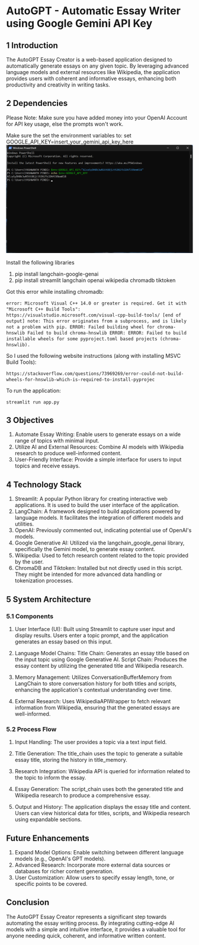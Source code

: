 # AutoGPT - Automatic Essay Writer using Google Gemini API Key

## 1 Introduction
The AutoGPT Essay Creator is a web-based application designed to automatically generate essays on any given topic. By leveraging advanced language models and external resources like Wikipedia, the application provides users with coherent and informative essays, enhancing both productivity and creativity in writing tasks.

## 2 Dependencies
Please Note: Make sure you have added money into your OpenAI Account for API key usage, else the prompts won't work.

Make sure the set the environment variables to:
set GOOGLE_API_KEY=insert_your_gemini_api_key_here
![Setting the Environment Variable in your PC](https://github.com/pyashwanth32/AutoGPT/blob/main/Additional_Pictures/Environment_Variable_Setting.png)

Install the following libraries
1. pip install langchain-google-genai
2. pip install streamlit langchain openai wikipedia chromadb tiktoken

Got this error while installing chromadb:
```
error: Microsoft Visual C++ 14.0 or greater is required. Get it with "Microsoft C++ Build Tools": 
https://visualstudio.microsoft.com/visual-cpp-build-tools/ [end of output] note: This error originates from a subprocess, and is likely not a problem with pip. ERROR: Failed building wheel for chroma-hnswlib Failed to build chroma-hnswlib ERROR: ERROR: Failed to build installable wheels for some pyproject.toml based projects (chroma-hnswlib).
```
So I used the following website instructions (along with installing MSVC Build Tools):
```
https://stackoverflow.com/questions/73969269/error-could-not-build-wheels-for-hnswlib-which-is-required-to-install-pyprojec
```

To run the application:
```
streamlit run app.py
```

## 3 Objectives
1. Automate Essay Writing: Enable users to generate essays on a wide range of topics with minimal input.
2. Utilize AI and External Resources: Combine AI models with Wikipedia research to produce well-informed content.
3. User-Friendly Interface: Provide a simple interface for users to input topics and receive essays.

## 4 Technology Stack
1. Streamlit: A popular Python library for creating interactive web applications. It is used to build the user interface of the application.
2. LangChain: A framework designed to build applications powered by language models. It facilitates the integration of different models and utilities.
3. OpenAI: Previously commented out, indicating potential use of OpenAI's models.
4. Google Generative AI: Utilized via the langchain_google_genai library, specifically the Gemini model, to generate essay content.
5. Wikipedia: Used to fetch research content related to the topic provided by the user.
6. ChromaDB and Tiktoken: Installed but not directly used in this script. They might be intended for more advanced data handling or tokenization processes.

## 5 System Architecture
### 5.1 Components
1. User Interface (UI): 
    Built using Streamlit to capture user input and display results.
    Users enter a topic prompt, and the application generates an essay based on this input.

2. Language Model Chains:
    Title Chain: Generates an essay title based on the input topic using Google Generative AI.
    Script Chain: Produces the essay content by utilizing the generated title and Wikipedia research.

3. Memory Management:
    Utilizes ConversationBufferMemory from LangChain to store conversation history for both titles and scripts, enhancing the application's contextual understanding over time.

4. External Research:
    Uses WikipediaAPIWrapper to fetch relevant information from Wikipedia, ensuring that the generated essays are well-informed.

### 5.2 Process Flow
1. Input Handling:
    The user provides a topic via a text input field.

2. Title Generation:
    The title_chain uses the topic to generate a suitable essay title, storing the history in title_memory.

3. Research Integration:
    Wikipedia API is queried for information related to the topic to inform the essay.

4. Essay Generation:
    The script_chain uses both the generated title and Wikipedia research to produce a comprehensive essay.

5. Output and History:
    The application displays the essay title and content.
    Users can view historical data for titles, scripts, and Wikipedia research using expandable sections.

## Future Enhancements
1. Expand Model Options: Enable switching between different language models (e.g., OpenAI's GPT models).
2. Advanced Research: Incorporate more external data sources or databases for richer content generation.
3. User Customization: Allow users to specify essay length, tone, or specific points to be covered.

## Conclusion
The AutoGPT Essay Creator represents a significant step towards automating the essay writing process. By integrating cutting-edge AI models with a simple and intuitive interface, it provides a valuable tool for anyone needing quick, coherent, and informative written content.

